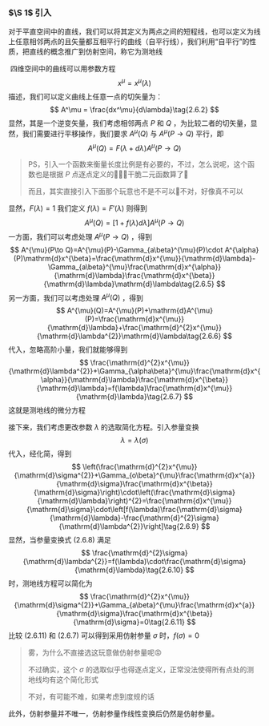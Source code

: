 ### $\S 1$ 引入

​	对于平直空间中的直线，我们可以将其定义为两点之间的短程线，也可以定义为线上任意相邻两点的且矢量都互相平行的曲线（自平行线），我们利用“自平行”的性质，把直线的概念推广到仿射空间，称它为测地线

​	四维空间中的曲线可以用参数方程
$$
x^\mu=x^\mu(\lambda)\tag{2.6.1}
$$
描述，我们可以定义曲线上任意一点的切矢量为：
$$
A^\mu = \frac{dx^\mu}{d\lambda}\tag{2.6.2}
$$
显然，其是一个逆变矢量，我们考虑相邻两点 $P$ 和 $Q$ ，为比较二者的切矢量，显然，我们需要进行平移操作，我们要求 $A^\mu(Q)$ 与 $A^\mu(P\to Q)$ 平行，即
$$
A^\mu(Q)=F(\lambda+d\lambda)A^\mu(P\to Q)\tag{2.6.3}
$$

> PS，引入一个函数来衡量长度比例是有必要的，不过，怎么说呢，这个函数也是根据 $P$ 点逐点定义的🤣🤣🤣干脆二元函数算了🐶
>
> 而且，其实直接引入下面那个玩意也不是不可以🤣不对，好像真不可以

显然，$F(\lambda) = 1$ 我们定义 $f(\lambda) = F'(\lambda)$ 则得到
$$
A^\mu(Q)=[1+f(\lambda)d\lambda]A^\mu(P\to Q)\tag{2.6.4}
$$
一方面，我们可以考虑处理 $A^\mu(P\to Q)$ ，得到
$$
A^{\mu}(P\to Q)=A^{\mu}(P)-\Gamma_{a\beta}^{\mu}(P)\cdot A^{\alpha}(P)\mathrm{d}x^{\beta}=\frac{\mathrm{d}x^{\mu}}{\mathrm{d}\lambda}-\Gamma_{a\beta}^{\mu}\frac{\mathrm{d}x^{\alpha}}{\mathrm{d}\lambda}\frac{\mathrm{d}x^{\beta}}{\mathrm{d}\lambda}\mathrm{d}\lambda\tag{2.6.5}
$$
另一方面，我们可以考虑处理 $A^\mu(Q)$ ，得到
$$
A^{\mu}(Q)=A^{\mu}(P)+\mathrm{d}A^{\mu}(P)=\frac{\mathrm{d}x^{\mu}}{\mathrm{d}\lambda}+\frac{\mathrm{d}^{2}x^{\mu}}{\mathrm{d}\lambda^{2}}\mathrm{d}\lambda\tag{2.6.6}
$$
代入，忽略高阶小量，我们就能够得到
$$
\frac{\mathrm{d}^{2}x^{\mu}}{\mathrm{d}\lambda^{2}}+\Gamma_{\alpha\beta}^{\mu}\frac{\mathrm{d}x^{\alpha}}{\mathrm{d}\lambda}\frac{\mathrm{d}x^{\beta}}{\mathrm{d}\lambda}=f(\lambda)\frac{\mathrm{d}x^{\mu}}{\mathrm{d}\lambda}\tag{2.6.7}
$$
这就是测地线的微分方程

接下来，我们考虑更改参数 $\lambda$ 的选取简化方程。引入参量变换
$$
\lambda=\lambda(\sigma)\tag{2.6.8}
$$
代入，经化简，得到
$$
\left(\frac{\mathrm{d}^{2}x^{\mu}}{\mathrm{d}\sigma^{2}}+\Gamma_{o\beta}^{\mu}\frac{\mathrm{d}x^{a}}{\mathrm{d}\sigma}\frac{\mathrm{d}x^{\beta}}{\mathrm{d}\sigma}\right)\cdot\left(\frac{\mathrm{d}\sigma}{\mathrm{d}\lambda}\right)^{2}=\frac{\mathrm{d}x^{\mu}}{\mathrm{d}\sigma}\cdot\left[f(\lambda)\frac{\mathrm{d}\sigma}{\mathrm{d}\lambda}-\frac{\mathrm{d}^{2}\sigma}{\mathrm{d}\lambda^{2}}\right]\tag{2.6.9}
$$
显然，当参量变换式 $(2.6.8)$ 满足
$$
\frac{\mathrm{d}^{2}\sigma}{\mathrm{d}\lambda^{2}}=f(\lambda)\cdot\frac{\mathrm{d}\sigma}{\mathrm{d}\lambda}\tag{2.6.10}
$$
时，测地线方程可以简化为
$$
\frac{\mathrm{d}^{2}x^{\mu}}{\mathrm{d}\sigma^{2}}+\Gamma_{a\beta}^{\mu}\frac{\mathrm{d}x^{a}}{\mathrm{d}\sigma}\frac{\mathrm{d}x^{\beta}}{\mathrm{d}\sigma}=0\tag{2.6.11}
$$
比较 $(2.6.11)$ 和 $(2.6.7)$ 可以得到采用仿射参量 $\sigma$ 时，$f(\sigma)=0$ 

> 雾，为什么不直接选这玩意做仿射参量呢😡
>
> 不过确实，这个 $\sigma$ 的选取似乎也得逐点定义，正常没法使得所有点处的测地线均有这个简化形式
>
> 不对，有可能不难，如果考虑到度规的话

此外，仿射参量并不唯一，仿射参量作线性变换后仍然是仿射参量。